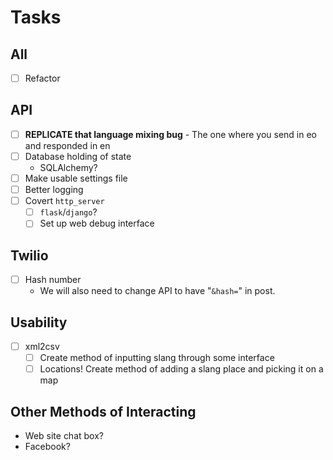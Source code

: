 # Tasks
## All  
- [ ] Refactor

## API  
- [ ] **REPLICATE that language mixing bug**
		- The one where you send in eo and responded in en
- [ ] Database holding of state
	- SQLAlchemy?
- [ ] Make usable settings file
- [ ] Better logging
- [ ] Covert `http_server`
	- [ ] `flask`/`django`?
	- [ ] Set up web debug interface

## Twilio  
- [ ] Hash number
	- We will also need to change API to have "`&hash=`" in post.

## Usability
- [ ] xml2csv
	- [ ] Create method of inputting slang through some interface
	- [ ] Locations! Create method of adding a slang place and picking it on a map

## Other Methods of Interacting  
- Web site chat box?
- Facebook?
